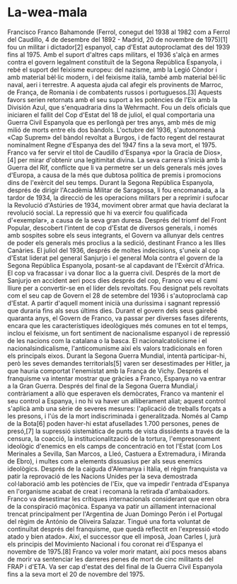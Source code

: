 # La-wea-mala
Francisco Franco Bahamonde (Ferrol, conegut del 1938 al 1982 com a Ferrol del Caudillo, 4 de desembre del 1892 - Madrid, 20 de novembre de 1975)[1] fou un militar i dictador[2] espanyol, cap d'Estat autoproclamat des del 1939 fins al 1975. Amb el suport d'altres caps militars, el 1936 s'alçà en armes contra el govern legalment constituït de la Segona República Espanyola, i rebé el suport del feixisme europeu: del nazisme, amb la Legió Còndor i amb material bèl·lic modern, i del feixisme italià, també amb material bèl·lic naval, aeri i terrestre. A aquesta ajuda cal afegir els provinents de Marroc, de França, de Romania i de combatents russos i portuguesos.[3] Aquests favors serien retornats amb el seu suport a les potències de l'Eix amb la División Azul, que s'enquadraria dins la Wehrmacht. Fou un dels oficials que iniciaren el fallit del Cop d'Estat del 18 de juliol, el qual comportaria una Guerra Civil Espanyola que es perllongà per tres anys, amb més de mig milió de morts entre els dos bàndols. L'octubre del 1936, s'autonomenà «Cap Suprem» del bàndol revoltat a Burgos, i de facto regent del restaurat nominalment Regne d'Espanya des del 1947 fins a la seva mort, el 1975. Franco va fer servir el títol de Caudillo d'Espanya «por la Gracia de Dios»,[4] per mirar d'obtenir una legitimitat divina.  La seva carrera s'inicià amb la Guerra del Rif, conflicte que li va permetre ser un dels generals més joves d'Europa, a causa de la més que dubtosa política de premis i promocions dins de l'exèrcit del seu temps.  Durant la Segona República Espanyola, després de dirigir l'Acadèmia Militar de Saragossa, li fou encomanada, a la tardor de 1934, la direcció de les operacions militars per a reprimir i sufocar la Revolució d'Astúries de 1934, moviment obrer armat que havia declarat la revolució social. La repressió que hi va exercir fou qualificada d'«exemplar», a causa de la seva gran duresa. Després del triomf del Front Popular, descobert l'intent de cop d'Estat de diversos generals, i només amb sospites sobre els seus integrants, el Govern va allunyar dels centres de poder els generals més proclius a la sedició, destinant Franco a les Illes Canàries.  El juliol del 1936, després de moltes indecisions, s'uneix al cop d'Estat liderat pel general Sanjurjo i el general Mola contra el govern de la Segona República Espanyola, posant-se al capdavant de l'Exèrcit d'Àfrica. El cop va fracassar i va donar lloc a la guerra civil. Després de la mort de Sanjurjo en accident aeri pocs dies després del cop, Franco veu el camí lliure per a convertir-se en el líder dels revoltats. Fou designat pels revoltats com el seu cap de Govern el 28 de setembre del 1936 i s'autoproclamà cap d'Estat. A partir d'aquell moment inicià una duríssima i sagnant repressió que duraria fins als seus últims dies.  Durant el govern dels seus gairebé quaranta anys, el Govern de Franco, va passar per diverses fases diferents, encara que les característiques ideològiques més comunes en tot el temps, inclou el feixisme, un fort sentiment de nacionalisme espanyol i de repressió de les nacions com la catalana o la basca. El nacionalcatolicisme i el nacionalsindicalisme, l'anticomunisme així els valors tradicionals en foren els principals eixos.  Durant la Segona Guerra Mundial, intentà participar-hi, però les seves demandes territorials[5] varen ser desestimades per Hitler, ja que hauria comportat l'enemistat amb la França de Vichy. Després el franquisme va intentar mostrar que gràcies a Franco, Espanya no va entrar a la Gran Guerra.  Després del final de la Segona Guerra Mundial,i contràriament a allò que esperaven els demòcrates, Franco va mantenir el seu control a Espanya, i no hi va haver un alliberament aliat; aquest control s'aplicà amb una sèrie de severes mesures: l'aplicació de treballs forçats a les presons, i l'ús de la mort indiscriminada i generalitzada. Només al Camp de la Bota[6] poden haver-hi estat afusellades 1.700 persones, penes de presó,[7] la supressió sistemàtica de punts de vista dissidents a través de la censura, la coacció, la institucionalització de la tortura, l'empresonament ideològic d'enemics en els camps de concentració en tot l'Estat (com Los Merinales a Sevilla, San Marcos, a Lleó, Castuera a Extremadura, i Miranda de Ebro), i multes com a elements dissuasius per als seus enemics ideològics.  Després de la caiguda d'Alemanya i Itàlia, el règim franquista va patir la reprovació de les Nacions Unides per la seva demostrada col·laboració amb les potències de l'Eix, que va impedir l'entrada d'Espanya en l'organisme acabat de creat i recomanà la retirada d'ambaixadors. Franco va desestimar les crítiques internacionals considerant que eren obra de la conspiració maçònica. Espanya va patir un aïllament internacional trencat principalment per l'Argentina de Juan Domingo Perón i el Portugal del règim de António de Oliveira Salazar.  Tingué una forta voluntat de continuïtat després del franquisme, que quedà reflectit en l'expressió «todo atado y bien atado». Així, el successor que ell imposà, Joan Carles I, jurà els principis del Movimiento Nacional i fou coronat rei d'Espanya el novembre de 1975.[8]  Franco va voler morir matant, així pocs mesos abans de morir va sentenciar les darreres penes de mort de cinc militants del FRAP i d'ETA. Va ser cap d'estat des del final de la Guerra Civil Espanyola fins a la seva mort el 20 de novembre del 1975.
